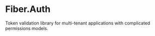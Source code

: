 # Fiber.Auth

Token validation library for multi-tenant applications with complicated permissions models.